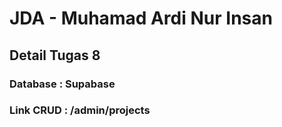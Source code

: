 # JDA - Muhamad Ardi Nur Insan

## Detail Tugas 8

### Database  : Supabase
### Link CRUD : /admin/projects 
